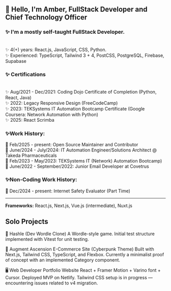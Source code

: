 ## 👋 Hello, I'm Amber, FullStack Developer and Chief Technology Officer

### ✨ I'm a mostly self-taught FullStack Developer. <br /><br />
✨ 4(+) years: React.js, JavaScript, CSS, Python.<br />
✨ Experienced: TypeScript, Tailwind 3 + 4, PostCSS, PostgreSQL, Firebase, Supabase<br />

### ✨ Certifications <br /><br />
✨ Aug/2021 - Dec/2021: Coding Dojo Certificate of Completion (Python, React, Java)<br />
✨ 2022: Legacy Responsive Design (FreeCodeCamp)<br />
✨ 2023: TEKSystems IT Automation Bootcamp Certificate (Google Coursera: Network Automation with Python)<br />
✨ 2025: React Scrimba<br />

### ✨Work History:<br />
🎇 Feb/2025 - present: Open Source Maintainer and Contributor<br />
🎇 June/2024 - July/2024: IT Automation Engineer/Solutions Architect @ Takeda Pharmaceuticals<br />
🎇 Feb/2023 - May/2023: TEKSystems IT (Network) Automation Bootcamp)<br />
🎇 June/2022 - September/2022: Junior Email Developer at Covetrus<br />



### ✨Non-Coding Work History:
🎇 Dec/2024 - present: Internet Safety Evaluator (Part Time)



-------

**Frameworks:** React.js, Next.js, Vue.js (intermediate), Nuxt.js


## Solo Projects

🧠 Hashle (Dev Wordle Clone)
A Wordle-style game.
Initial test structure implemented with Vitest for unit testing.

🛒 Augment Ascension
E-Commerce Site (Cyberpunk Theme)
Built with Next.js, Tailwind CSS, TypeScript, and Flexbox.
Currently a minimalist proof of concept with an implemented Category component.

🖥️ Web Developer Portfolio Website
React + Framer Motion + Varino font + Cursor.
Deployed MVP on Netlify.
Tailwind CSS setup is in progress — encountering issues related to v4 migration.




